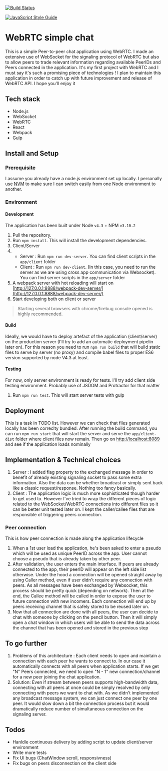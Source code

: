[![Build Status](https://travis-ci.com/victor5114/webRTC-SR.svg?token=RHiLFghDsxncnKfiWtQ8&branch=master)](https://travis-ci.com/victor5114/webRTC-SR)

[![JavaScript Style Guide](https://cdn.rawgit.com/feross/standard/master/badge.svg)](https://github.com/feross/standard)


# WebRTC simple chat

This is a simple Peer-to-peer chat application using WebRTC. I made an extensive use of WebSocket for the signaling protocol of WebRTC but also to allow peers to trade relevant information regarding available PeerIDs and Peers connected in the application.
It's my first project with WebRTC and I must say it's such a promising piece of technologies ! I plan to maintain this application in order to catch up with future improvement and release of WebRTC API. I hope you'll enjoy it

## Tech stack
* Node.js
* WebSocket
* WebRTC
* React
* Webpack
* Gulp

## Install and Setup
### Prerequisite
I assume you already have a node.js environment set up locally. I personally use [NVM](https://github.com/creationix/nvm) to make sure I can switch easily
from one Node environment to another.

### Environment
#### Development
The application has been built under Node `v4.3` + NPM `v3.10.2`

1. Pull the repository.
2. Run `npm install`. This will install the development dependencies.
3. Client/Server
4. - Server : Run `npm run dev-server`. You can find client scripts in the `app/client` folder
   - Client : Run `npm run dev-client`. (In this case, you need to run the server as we are using cross app communication via Websocket). You can find server scripts in the `app/server` folder
5. A webpack server with hot reloading will start on [http://127.0.0.1:8888/webpack-dev-server/](http://127.0.0.1:8888/webpack-dev-server/)
6. Start developing both on client or server

> Starting several browsers with chrome/firebug console opened is highly recommended.

#### Build
Ideally, we would have to deploy artefact of the application (client/server) on the production server (I'll try to add an automatic deployment pipelin later on). For this reason you need to run `npm run build` that will build static files to serve by server (no proxy) and compile babel files to proper ES6 version supported by node V4.3 at least.

#### Testing

For now, only server environment is ready for tests. I'll try add client side testing environment. Probably use of JSDOM and Protractor for that matter

1. Run `npm run test`. This will start server tests with gulp

## Deployment
This is a task in TODO list. However we can check that files generated locally has been correclty bundled.
After running the build command, you can run `npm run start` that will start the server and serve the `app/client-dist` folder where client files now remain. Then go on [http://localhost:8089](http://localhost:8089) and see if the application loads nominally

## Implementation & Technical choices

1. Server : I added flag property to the exchanged message in order to benefit of already existing signaling socket to pass some extra information.  Also the data can be whether broadcast or simply sent back like a classic request/response. Nothing too fancy basically.
2. Client : The application logic is much more sophisticated though harder to get used to. However I've tried to wrap the different pieces of logic related to the WebSocket/WebRTC connections into different files so it can be better unit tested later on. I kept the caller/callee files that are responsible of triggering peers connection.

### Peer connection
This is how peer connection is made along the application lifecycle

1. When a 1st user load the application, he's been asked to enter a pseudo which will be used as unique PeerID across the app. User cannot choose a pseudo that is already taken by other peer.
2. After validation, the user enters the main interface. If peers are already connected to the app, their peerID will appear on the left side list otherwise. Under the hood a connection will be opened straight away by using Caller method, even if user didn't require any connection with peers. As all messages have been exchanged by Websocket, this process should be pretty quick (depending on network). Then at the end, the Callee method will be called in order to expose the user to future connection with new incomers. Each connection will end up by peers receiving channel that is safely stored to be reused later on.
3. Now that all connection are done with all peers, the user can decide to chat with someone by clicking on the pencil button. Then it will simply open a chat window in which users will be able to send the data across the channel that has been opened and stored in the previous step

## To go further

1. Problems of this architecture : Each client needs to open and maintain a connection with each peer he wants to connect to. In our case it automatically connects with all peers when application starts. If we get "N" Peers connected, we need to open "N - 1" new connection/channel for a new peer joining the chat application.
2. Solution: Even if stream between peers supports high-bandwidth data, connecting with all peers at once could be simply resolved by only connecting with peers we want to chat with. As we didn't implemented any broadcast message system, we can just connect one peer by one peer. It would slow down a bit the connection process but it would dramatically reduce number of simultaneous connection on the signaling server.


## Todos

 - Hanldle continuous delivery by adding script to update client/server environment
 - Write more tests
 - Fix UI bugs (ChatWindow scroll, responsivness)
 - Fix bugs on peers disconnection on the client side
